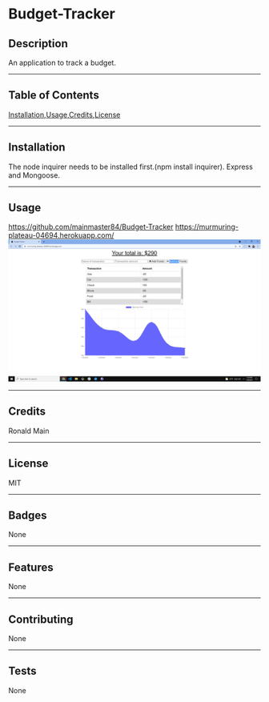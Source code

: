 # Budget-Tracker

## Description
  An application to track a budget.
  ***
  ## Table of Contents
  [Installation](#installation),[Usage](#usage),[Credits](#credits),[License](#license)
  ***
  ## Installation
  The node inquirer needs to be installed first.(npm install inquirer). Express and Mongoose.
  ***
  ## Usage
  https://github.com/mainmaster84/Budget-Tracker
  https://murmuring-plateau-04694.herokuapp.com/
  ![](budget.png)
  ***
  ## Credits
  Ronald Main
  ***
  ## License
  MIT
  ***
  ## Badges
  None
  ***
  ## Features
  None
  ***
  ## Contributing
  None
  ***
  ## Tests
  None
